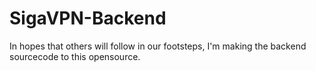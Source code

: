 # SigaVPN-Backend

In hopes that others will follow in our footsteps, I'm making the backend sourcecode to this opensource. 
